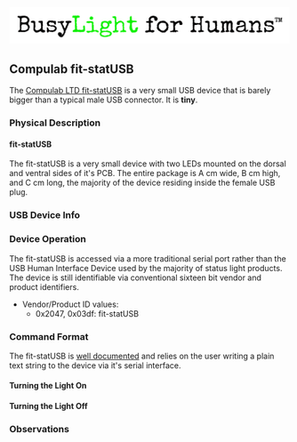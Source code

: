 ![Busylight Project Logo][L]

## Compulab fit-statUSB

The [Compulab LTD fit-statUSB][0] is a very small USB device that is
barely bigger than a typical male USB connector. It is **tiny**.

### Physical Description

#### fit-statUSB

The fit-statUSB is a very small device with two LEDs mounted on the
dorsal and ventral sides of it's PCB. The entire package is A cm wide,
B cm high, and C cm long, the majority of the device residing inside
the female USB plug.

### USB Device Info

### Device Operation

The fit-statUSB is accessed via a more traditional serial port rather
than the USB Human Interface Device used by the majority of status
light products. The device is still identifiable via conventional
sixteen bit vendor and product identifiers.

- Vendor/Product ID values:
   - 0x2047, 0x03df: fit-statUSB

### Command Format

The fit-statUSB is [well documented][1] and relies on the user writing
a plain text string to the device via it's serial interface. 

#### Turning the Light On

#### Turning the Light Off

### Observations


[0]: https://fit-iot.com/web/product/fit-statusb/
[1]: http://fit-pc.com/wiki/index.php/Fit-statUSB

[L]: ../assets/Unstacked-Logo-Light.png
[S]: https://github.com/pyserial/pyserial
